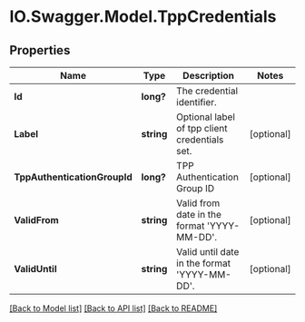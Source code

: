 # IO.Swagger.Model.TppCredentials
## Properties

Name | Type | Description | Notes
------------ | ------------- | ------------- | -------------
**Id** | **long?** | The credential identifier. | 
**Label** | **string** | Optional label of tpp client credentials set. | [optional] 
**TppAuthenticationGroupId** | **long?** | TPP Authentication Group ID | [optional] 
**ValidFrom** | **string** | Valid from date in the format &#39;YYYY-MM-DD&#39;. | [optional] 
**ValidUntil** | **string** | Valid until date in the format &#39;YYYY-MM-DD&#39;. | [optional] 

[[Back to Model list]](../README.md#documentation-for-models) [[Back to API list]](../README.md#documentation-for-api-endpoints) [[Back to README]](../README.md)

